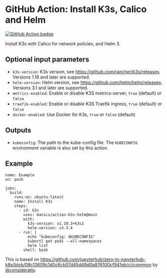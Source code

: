 # GitHub Action: Install K3s, Calico and Helm
[![GitHub Action badge](https://github.com/manics/action-k3s-helm/workflows/Test/badge.svg)](https://github.com/manics/action-k3s-helm/actions)

Install K3s with Calico for network policies, and Helm 3.


## Optional input parameters
- `k3s-version`: K3s version, see https://github.com/rancher/k3s/releases.
   Versions 1.16 and later are supported.
- `helm-version`: Helm version, see https://github.com/helm/helm/releases.
   Versions 3.1 and later are supported.
- `metrics-enabled`: Enable or disable K3S metrics-server, `true` (default) or `false`
- `traefik-enabled`: Enable or disable K3S Traefik ingress, `true` (default) or `false`
- `docker-enabled`: Use Docker for K3s, `true` or `false` (default)


## Outputs
- `kubeconfig`: The path to the kube-config file.
The `KUBECONFIG` environment variable is also set by this action.


## Example
```
name: Example
on: push

jobs:
  build:
    runs-on: ubuntu-latest
    name: Install K3s
    steps:
      - id: k3s
        uses: manics/action-k3s-helm@main
        with:
          k3s-version: v1.19.3+k3s1
          helm-version: v3.3.4
      - run: |
          echo "kubeconfig: $KUBECONFIG"
          kubectl get pods --all-namespaces
          helm list
        shell: bash
```


This is based on https://github.com/jupyterhub/zero-to-jupyterhub-k8s/blob/08c13609c1d0c6cb07d45d49d0a876100cf941eb/ci/common by [@consideratio](https://github.com/consideratio).
